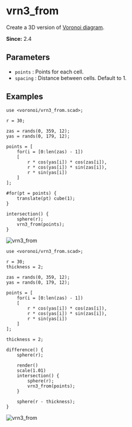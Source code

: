 # vrn3_from

Create a 3D version of [Voronoi diagram](https://en.wikipedia.org/wiki/Voronoi_diagram).

**Since:** 2.4

## Parameters

- `points` : Points for each cell. 
- `spacing` : Distance between cells. Default to 1.

## Examples

    use <voronoi/vrn3_from.scad>;

    r = 30;

    zas = rands(0, 359, 12);
    yas = rands(0, 179, 12);

    points = [
        for(i = [0:len(zas) - 1])
        [
            r * cos(yas[i]) * cos(zas[i]), 
            r * cos(yas[i]) * sin(zas[i]), 
            r * sin(yas[i])
        ]
    ];

    #for(pt = points) {
        translate(pt) cube(1);
    }

    intersection() {
        sphere(r);
        vrn3_from(points);
    }

![vrn3_from](images/lib2x-vrn3_from-1.JPG)

    use <voronoi/vrn3_from.scad>;

    r = 30;
    thickness = 2;
    
    zas = rands(0, 359, 12);
    yas = rands(0, 179, 12);

    points = [
        for(i = [0:len(zas) - 1])
        [
            r * cos(yas[i]) * cos(zas[i]), 
            r * cos(yas[i]) * sin(zas[i]), 
            r * sin(yas[i])
        ]
    ];
        
    thickness = 2;

    difference() {
        sphere(r);
        
        render()
        scale(1.01) 
        intersection() {
            sphere(r);
            vrn3_from(points);
        }
        
        sphere(r - thickness);
    }    
    
![vrn3_from](images/lib2x-vrn3_from-2.JPG)